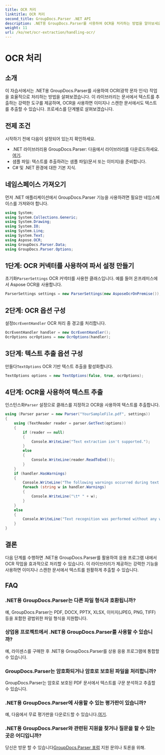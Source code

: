 ```yaml
---
title: OCR 처리
linktitle: OCR 처리
second_title: GroupDocs.Parser .NET API
description: .NET용 GroupDocs.Parser를 사용하여 OCR을 처리하는 방법을 알아보세요. 이미지와 스캔한 문서에서 텍스트를 효율적으로 추출합니다.
weight: 11
url: /ko/net/ocr-extraction/handling-ocr/
---
```


# OCR 처리

## 소개
이 자습서에서는 .NET용 GroupDocs.Parser를 사용하여 OCR(광학 문자 인식) 작업을 효율적으로 처리하는 방법을 살펴보겠습니다. 이 라이브러리는 문서에서 텍스트를 추출하는 강력한 도구를 제공하며, OCR을 사용하면 이미지나 스캔한 문서에서도 텍스트를 추출할 수 있습니다. 프로세스를 단계별로 살펴보겠습니다.
## 전제 조건
시작하기 전에 다음이 설정되어 있는지 확인하세요.
- .NET 라이브러리용 GroupDocs.Parser: 다음에서 라이브러리를 다운로드하세요.[여기](https://releases.groupdocs.com/parser/net/).
- 샘플 파일: 텍스트를 추출하려는 샘플 파일(문서 또는 이미지)을 준비합니다.
- C# 및 .NET 환경에 대한 기본 지식.

## 네임스페이스 가져오기
먼저 .NET 애플리케이션에서 GroupDocs.Parser 기능을 사용하려면 필요한 네임스페이스를 가져와야 합니다.
```csharp
using System;
using System.Collections.Generic;
using System.Drawing;
using System.IO;
using System.Linq;
using System.Text;
using Aspose.OCR;
using GroupDocs.Parser.Data;
using GroupDocs.Parser.Options;
```
## 1단계: OCR 커넥터를 사용하여 파서 설정 만들기
 초기화`ParserSettings` OCR 커넥터를 사용한 클래스입니다. 예를 들어 온프레미스에서 Aspose OCR을 사용합니다.
```csharp
ParserSettings settings = new ParserSettings(new AsposeOcrOnPremise());
```
## 2단계: OCR 옵션 구성
 설정`OcrEventHandler` OCR 처리 중 경고를 처리합니다.
```csharp
OcrEventHandler handler = new OcrEventHandler();
OcrOptions ocrOptions = new OcrOptions(handler);
```
## 3단계: 텍스트 추출 옵션 구성
 만들다`TextOptions` OCR 기반 텍스트 추출을 활성화합니다.
```csharp
TextOptions options = new TextOptions(false, true, ocrOptions);
```
## 4단계: OCR을 사용하여 텍스트 추출
 인스턴스화`Parser` 설정으로 클래스를 지정하고 OCR을 사용하여 텍스트를 추출합니다.
```csharp
using (Parser parser = new Parser("YourSampleFile.pdf", settings))
{
    using (TextReader reader = parser.GetText(options))
    {
        if (reader == null)
        {
            Console.WriteLine("Text extraction isn't supported.");
        }
        else
        {
            Console.WriteLine(reader.ReadToEnd());
        }
    }
    if (handler.HasWarnings)
    {
        Console.WriteLine("The following warnings occurred during text recognition:");
        foreach (string w in handler.Warnings)
        {
            Console.WriteLine("\t* " + w);
        }
    }
    else
    {
        Console.WriteLine("Text recognition was performed without any warnings.");
    }
}
```

## 결론
다음 단계를 수행하면 .NET용 GroupDocs.Parser를 활용하여 응용 프로그램 내에서 OCR 작업을 효과적으로 처리할 수 있습니다. 이 라이브러리가 제공하는 강력한 기능을 사용하면 이미지나 스캔한 문서에서 텍스트를 원활하게 추출할 수 있습니다.

## FAQ
### .NET용 GroupDocs.Parser는 다른 파일 형식과 호환됩니까?
예, GroupDocs.Parser는 PDF, DOCX, PPTX, XLSX, 이미지(JPEG, PNG, TIFF) 등을 포함한 광범위한 파일 형식을 지원합니다.
### 상업용 프로젝트에서 .NET용 GroupDocs.Parser를 사용할 수 있습니까?
예, 라이센스를 구매한 후 .NET용 GroupDocs.Parser를 상용 응용 프로그램에 통합할 수 있습니다.
### GroupDocs.Parser는 암호화되거나 암호로 보호된 파일을 처리합니까?
GroupDocs.Parser는 암호로 보호된 PDF 문서에서 텍스트를 구문 분석하고 추출할 수 있습니다.
### .NET용 GroupDocs.Parser에 사용할 수 있는 평가판이 있습니까?
 예, 다음에서 무료 평가판을 다운로드할 수 있습니다.[여기](https://releases.groupdocs.com/).
### .NET용 GroupDocs.Parser와 관련된 지원을 찾거나 질문을 할 수 있는 곳은 어디입니까?
 당신은 방문 할 수 있습니다[GroupDocs.Parser 포럼](https://forum.groupdocs.com/c/parser/17) 지원 문의나 토론을 위해.